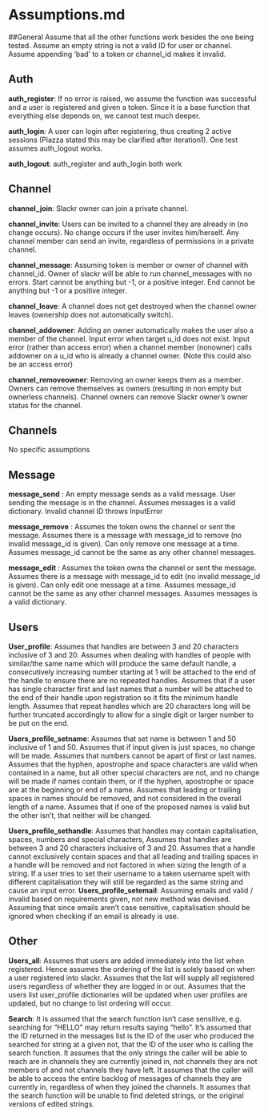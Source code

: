 # Assumptions.md

##General
Assume that all the other functions work besides the one being tested.
Assume an empty string is not a valid ID for user or channel.
Assume appending ‘bad’ to a token or channel_id makes it invalid.

## Auth
**auth_register**: If no error is raised, we assume the function was successful and a user is registered and given a token. Since it is a base function that everything else depends on, we cannot test much deeper.

**auth_login**: A user can login after registering, thus creating 2 active sessions (Piazza stated this may be clarified after iteration1). One test assumes auth_logout works.

**auth_logout**: auth_register and auth_login both work

## Channel
**channel_join**: Slackr owner can join a private channel.

**channel_invite**: Users can be invited to a channel they are already in (no change occurs). No change occurs if the user invites him/herself. Any channel member can send an invite, regardless of permissions in a private channel. 

**channel_message**: Assuming token is member or owner of channel with channel_id. Owner of slackr will be able to run channel_messages with no errors. Start cannot be anything but -1, or a positive integer. End cannot be anything but -1 or a positive integer.

**channel_leave**: A channel does not get destroyed when the channel owner leaves (ownership does not automatically switch). 

**channel_addowner**: Adding an owner automatically makes the user also a member of the channel. Input error when target u_id does not exist. Input error (rather than access error) when a channel member (nonowner) calls addowner on a u_id who is already a channel owner. (Note this could also be an access error)

**channel_removeowner**: Removing an owner keeps them as a member. Owners can remove themselves as owners (resulting in non empty but ownerless channels). Channel owners can remove Slackr owner’s owner status for the channel.

## Channels
No specific assumptions
## Message
**message_send** : An empty message sends as a valid message. User sending the message is in the channel. Assumes messages is a valid dictionary. Invalid channel ID throws InputError

**message_remove** :  Assumes the token owns the channel or sent the message.  Assumes there is a message with message_id to remove (no invalid message_id is given). Can only remove one message at a time. Assumes message_id cannot be the same as any other channel messages. 

**message_edit** : Assumes the token owns the channel or sent the message.  Assumes there is a message with message_id to edit (no invalid message_id is given). Can only edit one message at a time. Assumes message_id cannot be the same as any other channel messages. Assumes messages is a valid dictionary.

## Users
**User_profile**: Assumes that handles are between 3 and 20 characters inclusive of 3 and 20. 
Assumes when dealing with handles of people with similar/the same name which will produce the same default handle, a consecutively increasing number starting at 1 will be attached to the end of the handle to ensure there are no repeated handles.
Assumes that if a user has single character first and last names that a number will be attached to the end of their handle upon registration so it fits the minimum handle length.
Assumes that repeat handles which are 20 characters long will be further truncated accordingly to allow for a single digit or larger number to be put on the end.

**Users_profile_setname**: Assumes that set name is between 1 and 50 inclusive of 1 and 50. 
Assumes that if input given is just spaces, no change will be made.
Assumes that numbers cannot be apart of first or last names.
Assumes that the hyphen, apostrophe and space characters are valid when contained in a name, but all other special characters are not, and no change will be made if names contain them, or if the hyphen, apostrophe or space are at the beginning or end of a name.
Assumes that leading or trailing spaces in names should be removed, and not considered in the overall length of a name. 
Assumes that if one of the proposed names is valid but the other isn’t, that neither will be changed.

**Users_profile_sethandle**:
Assumes that handles may contain capitalisation, spaces, numbers and special characters, Assumes that handles are between 3 and 20 characters inclusive of 3 and 20.
Assumes that a handle cannot exclusively contain spaces and that all leading and trailing spaces in a handle will be removed and not factored in when sizing the length of a string. 
If a user tries to set their username to a taken username spelt with different capitalisation they will still be regarded as the same string and cause an input error.
**Users_profile_setemail**: Assuming emails and valid / invalid based on requirements given, not new method was devised. 
Assuming that since emails aren’t case sensitive, capitalisation should be ignored when checking if an email is already is use. 
## Other

**Users_all**: Assumes that users are added immediately into the list when registered.
Hence assumes the ordering of the list is solely based on when a user registered into slackr.
Assumes that the list will supply all registered users regardless of whether they are logged in or out.
Assumes that the users list user_profile dictionaries will be updated when user profiles are updated, but no change to list ordering will occur.

**Search**: It is assumed that the search function isn’t case sensitive, e.g. searching for “HELLO” may return results saying “hello”. 
It’s assumed that the ID returned in the messages list is the ID of the user who produced the searched for string at a given not, that the ID of the user who is calling the search function.
It assumes that the only strings the caller will be able to reach are in channels they are currently joined in, not channels they are not members of and not channels they have left.
It assumes that the caller will be able to access the entire backlog of messages of channels they are currently in, regardless of when they joined the channels.
It assumes that the search function will be unable to find deleted strings, or the original versions of edited strings.
